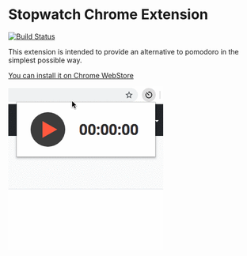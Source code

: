 # Stopwatch Chrome Extension

[![Build Status](https://travis-ci.com/vinicius-dev/stopwatch-extension.svg?branch=master)](https://travis-ci.com/vinicius-dev/stopwatch-extension)

This extension is intended to provide an alternative to pomodoro in the simplest possible way.

[You can install it on Chrome WebStore](https://chrome.google.com/webstore/detail/stopwatch-extension/mompiecabddeaogfabickfokcianmckn)

![](https://github.com/vinicius-dev/stopwatch-extension/blob/master/demo.gif)
